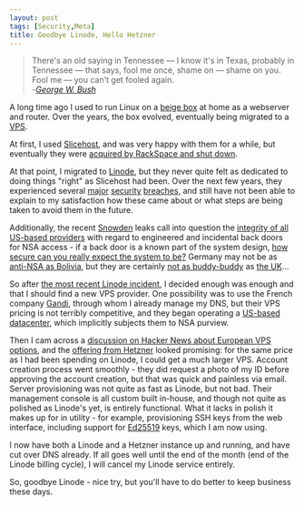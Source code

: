 ```yaml
---
layout: post
tags: [Security,Meta]
title: Goodbye Linode, Hello Hetzner
---
```

> There's an old saying in Tennessee — I know it's in Texas, probably in Tennessee —
> that says, fool me once, shame on — shame on you. Fool me — you can't get fooled again.  
> -_[George W. Bush](https://en.wikipedia.org/wiki/George_W._Bush)_

A long time ago I used to run Linux on a [beige box](https://en.wikipedia.org/wiki/Beige_box)
at home as a webserver and router.  Over the years, the box evolved, eventually being
migrated to a [VPS](https://en.wikipedia.org/wiki/Virtual_private_server).

At first, I used [Slicehost](http://37signals.com/founderstories/slicehost), and was very
happy with them for a while, but eventually they were [acquired by RackSpace and shut down](http://readwrite.com/2011/05/03/rackspace-shutting-down-sliceh).

At that point, I migrated to [Linode](https://en.wikipedia.org/wiki/Linode), but they never
quite felt as dedicated to doing things "right" as Slicehost had been.  Over the next few
years, they experienced several
[major](https://threatpost.com/linode-resets-customer-passwords-after-breach-ddos-attack/115790/)
[security](https://threatpost.com/linode-hacked-through-coldfusion-zero-day-041613/77733/)
[breaches](https://threatpost.com/linode-resets-customer-passwords-after-breach-ddos-attack/115790/),
and still have not been able to explain to my satisfaction how these came about or what
steps are being taken to avoid them in the future.

Additionally, the recent [Snowden](https://en.wikipedia.org/wiki/Edward_Snowden) leaks
call into question the [integrity of all US-based providers](https://en.wikipedia.org/wiki/PRISM_(surveillance_program))
with regard to engineered and incidental back doors for NSA access - if a back door is a
known part of the system design, [how secure can you really expect the system to be?](http://dspace.mit.edu/bitstream/handle/1721.1/97690/MIT-CSAIL-TR-2015-026.pdf?sequence=8)
Germany may not be as [anti-NSA as Bolivia](http://www.cbsnews.com/news/edward-snowden-offered-asylum-in-bolivia-by-president-evo-morales/),
but they are certainly [not as buddy-buddy](http://www.nytimes.com/2014/07/11/world/europe/germany-expels-top-us-intelligence-officer.html?_r=0)
as [the UK](http://www.theguardian.com/uk-news/2015/feb/06/gchq-mass-internet-surveillance-unlawful-court-nsa)...

So after [the most recent Linode incident](https://blog.linode.com/2016/01/05/security-notification-and-linode-manager-password-reset/),
I decided enough was enough and that I should find a new VPS provider.
One possibility was to use the French company [Gandi](https://www.gandi.net/hosting/iaas),
through whom I already manage my DNS, but their VPS pricing is not terribly competitive,
and they began operating a [US-based datacenter](http://www.gandibar.net/post/2010/12/20/US-Data-Center-Open-for-Business),
which implicitly subjects them to NSA purview.

Then I cam across a [discussion on Hacker News about European VPS options](https://news.ycombinator.com/item?id=5993947&utm_source=dlvr.it&utm_medium=tumblr),
and the [offering from Hetzner](https://www.hetzner.de/us/hosting/produktmatrix_vserver/vserver-produktmatrix)
looked promising: for the same price as I had been spending on Linode, I could get a much
larger VPS.  Account creation process went smoothly - they did request a photo of my ID
before approving the account creation, but that was quick and painless via email.
Server provisioning was not quite as fast as Linode, but not bad.  Their management
console is all custom built in-house, and though not quite as polished as Linode's yet, is
entirely functional.  What it lacks in polish it makes up for in utility - for example,
provisioning SSH keys from the web interface, including support for
[Ed25519](https://en.wikipedia.org/wiki/Curve25519) keys, which I am now using.

I now have both a Linode and a Hetzner instance up and running, and have cut over DNS
already.  If all goes well until the end of the month (end of the Linode billing cycle),
I will cancel my Linode service entirely.

So, goodbye Linode - nice try, but you'll have to do better to keep business these days.
